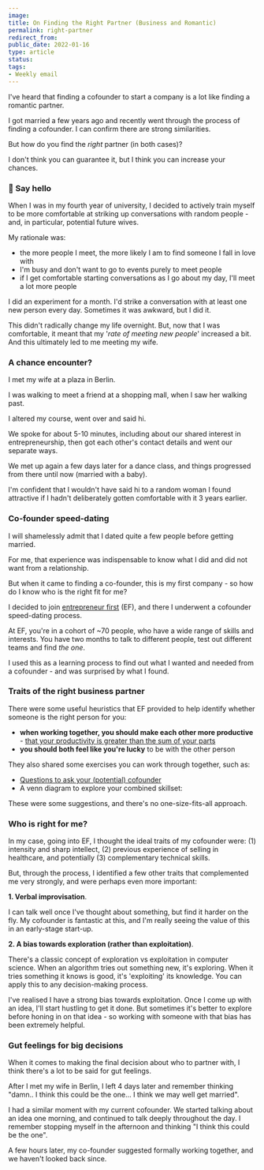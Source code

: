 ```yaml
---
image: 
title: On Finding the Right Partner (Business and Romantic)
permalink: right-partner
redirect_from:
public_date: 2022-01-16
type: article
status: 
tags:
- Weekly email
---
```


I've heard that finding a cofounder to start a company is a lot like finding a romantic partner.

I got married a few years ago and recently went through the process of finding a cofounder. I can confirm there are strong similarities.

But how do you find the _right_ partner (in both cases)?

I don't think you can guarantee it, but I think you can increase your chances.


### 👋 Say hello

When I was in my fourth year of university, I decided to actively train myself to be more comfortable at striking up conversations with random people - and, in particular, potential future wives.

My rationale was:

- the more people I meet, the more likely I am to find someone I fall in love with    
- I'm busy and don't want to go to events purely to meet people
- if I get comfortable starting conversations as I go about my day, I'll meet a lot more people    

I did an experiment for a month. I'd strike a conversation with at least one new person every day. Sometimes it was awkward, but I did it.

This didn't radically change my life overnight. But, now that I was comfortable, it meant that my '_rate of meeting new people_' increased a bit. And this ultimately led to me meeting my wife.

### A chance encounter?

I met my wife at a plaza in Berlin.

I was walking to meet a friend at a shopping mall, when I saw her walking past.

I altered my course, went over and said hi.

We spoke for about 5-10 minutes, including about our shared interest in entrepreneurship, then got each other's contact details and went our separate ways.

We met up again a few days later for a dance class, and things progressed from there until now (married with a baby).

I'm confident that I wouldn't have said hi to a random woman I found attractive if I hadn't deliberately gotten comfortable with it 3 years earlier.


### Co-founder speed-dating

I will shamelessly admit that I dated quite a few people before getting married.

For me, that experience was indispensable to know what I did and did not want from a relationship.

But when it came to finding a co-founder, this is my first company - so how do I know who is the right fit for me?

I decided to join [entrepreneur first](https://joinef.com/) (EF), and there I underwent a cofounder speed-dating process.

At EF, you're in a cohort of ~70 people, who have a wide range of skills and interests. You have two months to talk to different people, test out different teams and find _the one_.

I used this as a learning process to find out what I wanted and needed from a cofounder - and was surprised by what I found.


### Traits of the right business partner

There were some useful heuristics that EF provided to help identify whether someone is the right person for you:

- **when working together, you should make each other more productive** - [that your productivity is greater than the sum of your parts](https://medium.com/entrepreneur-first/co-founding-teams-greater-than-the-sum-of-their-parts-312190412bf7)
- **you should both feel like you're lucky** to be with the other person
    

They also shared some exercises you can work through together, such as:

- [Questions to ask your (potential) cofounder](https://medium.com/@jessicanamkim/75-questions-to-ask-your-cofounder-cd90fc2b3084)
- A venn diagram to explore your combined skillset:
    

These were some suggestions, and there's no one-size-fits-all approach.


### Who is right for me?

In my case, going into EF, I thought the ideal traits of my cofounder were: (1) intensity and sharp intellect, (2) previous experience of selling in healthcare, and potentially (3) complementary technical skills.

But, through the process, I identified a few other traits that complemented me very strongly, and were perhaps even more important:

**1. Verbal improvisation**.

I can talk well once I've thought about something, but find it harder on the fly. My cofounder is fantastic at this, and I'm really seeing the value of this in an early-stage start-up.

**2. A bias towards exploration (rather than exploitation)**.

There's a classic concept of exploration vs exploitation in computer science. When an algorithm tries out something new, it's exploring. When it tries something it knows is good, it's 'exploiting' its knowledge. You can apply this to any decision-making process.

I've realised I have a strong bias towards exploitation. Once I come up with an idea, I'll start hustling to get it done. But sometimes it's better to explore before honing in on that idea - so working with someone with that bias has been extremely helpful.


### Gut feelings for big decisions

When it comes to making the final decision about who to partner with, I think there's a lot to be said for gut feelings.

After I met my wife in Berlin, I left 4 days later and remember thinking "damn.. I think this could be the one... I think we may well get married".

I had a similar moment with my current cofounder. We started talking about an idea one morning, and continued to talk deeply throughout the day. I remember stopping myself in the afternoon and thinking "I think this could be the one".

A few hours later, my co-founder suggested formally working together, and we haven't looked back since.